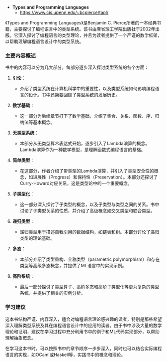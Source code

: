 

- **Types and Programming Languages**
  - https://www.cis.upenn.edu/~bcpierce/tapl/

《Types and Programming Languages》是Benjamin C. Pierce所著的一本经典书籍，主要探讨了编程语言中的类型系统。该书由麻省理工学院出版社于2002年出版。它深入探讨了编程语言的类型理论，并且为读者提供了一个严谨的数学框架，以帮助理解编程语言设计中的类型系统。

### 主要内容概述

书中的内容可以分为几大部分，每部分逐步深入探讨类型系统的各个方面：

1. **引论**：
   - 介绍了类型系统在计算机科学中的重要性，以及类型系统如何影响编程语言的设计。书中还简要回顾了类型系统的发展历史。

2. **数学基础**：
   - 这一部分为后续章节打下了数学基础，介绍了集合、关系、函数、序、归纳法等基本概念。

3. **无类型系统**：
   - 本部分从无类型算术表达式开始，逐步引入了Lambda演算的概念。Lambda演算作为一种数学模型，是理解函数式编程语言的基础。

4. **简单类型**：
   - 在这部分，作者介绍了带类型的Lambda演算，并引入了类型安全性的概念，如进展性（Progress）和保持性（Preservation）。本部分还探讨了Curry-Howard对应关系，这是类型论中的一个重要概念。

5. **子类型化**：
   - 这一部分深入探讨了子类型的概念，以及子类型与类型之间的关系。书中讨论了子类型关系的性质，并介绍了高级概念如交叉类型和联合类型。

6. **递归类型**：
   - 递归类型用于描述自我引用的数据结构，如链表和树。本部分讨论了递归类型的理论基础。

7. **多态**：
   - 本部分介绍了类型重构、全称类型（parametric polymorphism）和存在类型等高级多态概念，并提供了ML语言中的实现示例。

8. **高阶系统**：
   - 最后一部分探讨了类型算子、高阶多态和高阶子类型化等更为复杂的类型系统，并提供了相关的实例分析。

### 学习建议

这本书结构严谨、内容深入，适合对编程语言理论感兴趣的读者，特别是那些希望深入理解类型系统及其在编程语言设计中的应用的读者。由于书中涉及大量的数学理论和证明，建议在学习过程中充分利用书中的例子和ML代码实现部分，以帮助理解抽象概念。

在学习这本书时，可以按照书中的章节顺序一步步深入，同时也可以结合实际编程语言的实现，如OCaml或Haskell等，实践书中的概念和理论。